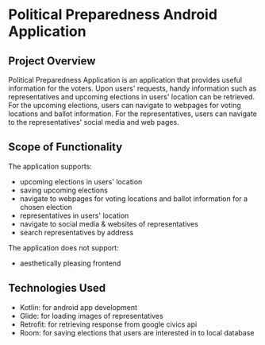 # Political Preparedness Android Application

## Project Overview


Political Preparedness Application is an application that provides useful information for the voters. Upon users' requests, handy information 
such as representatives and upcoming elections in users' location can be retrieved. For the upcoming elections, users can navigate to webpages 
for voting locations and ballot information. For the representatives, users can navigate to the representatives' social media and web pages. 


## Scope of Functionality


The application supports:
 - upcoming elections in users' location
 - saving upcoming elections
 - navigate to webpages for voting locations and ballot information for a chosen election
 - representatives in users' location
 - navigate to social media & websites of representatives
 - search representatives by address

The application does not support:
 - aesthetically pleasing frontend


## Technologies Used


 - Kotlin: for android app development
 - Glide: for loading images of representatives
 - Retrofit: for retrieving response from google civics api
 - Room: for saving elections that users are interested in to local database

